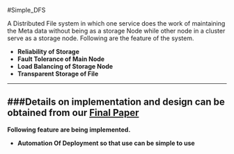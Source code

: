 #Simple_DFS

A Distributed File system in which one service does the work of maintaining the Meta data without being as a storage Node while other node in a cluster serve as a storage node.
Following are the feature of the system.
* **Reliability of Storage**
* **Fault Tolerance of Main Node**
* **Load Balancing of Storage Node**
* **Transparent Storage of File**

---
###Details on implementation and design can be obtained from our [Final Paper](https://github.com/anas2204/Simple_DFS/blob/master/Final%20Paper%20-%20Simple%20Distributed%20File%20System.pdf)
---

**Following feature are being implemented.**
* **Automation Of Deployment so that use can be simple to use**
